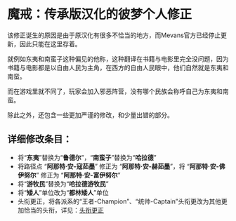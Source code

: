 # 魔戒：传承版汉化的彼梦个人修正

该修正诞生的原因是由于原汉化有很多不恰当的地方，而Mevans官方已经停止更新，因此只能在这里存着。

就例如东夷和南蛮子这种偏见的他称，这种翻译在书籍与电影里完全没问题，因为书籍与电影都是以自由人民为主角，在西方的自由人民眼中，他们自然就是东夷和南蛮。

而在游戏里就不同了，玩家会加入邪恶阵营，没有哪个民族会称呼自己为东夷和南蛮。

除此之外，还包含一些更加严谨的修改，和少量出错的部分。

## 详细修改条目：
- 将“**东夷**”替换为“**鲁德尔**”，“**南蛮子**”替换为“**哈拉德**”
- 将路径点 “**阿那特·安-寇茹墨**” 修正为 “**阿那特·安-赫茹墨**”，将 “**阿那特·安-佛伊努尔**” 修正为 “**阿那特·安-富伊努尔**”
- 将“**游牧民**”替换为“**哈拉德游牧民**”
- 将“**矮人**”单位改为“**都林矮人**”单位
- 头衔更正，将各派系的“王者-Champion”、“统帅-Captain”头衔更改为其他更加恰当的头衔，详见：[头衔更正](https://github.com/ArchiDreamZ/LotRMC-Legacy-Translations-Personal_Edit/wiki/%E5%A4%B4%E8%A1%94%E6%9B%B4%E6%AD%A3)
